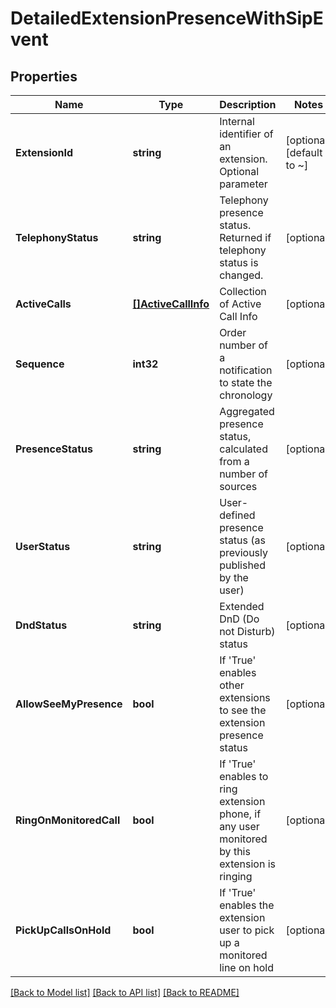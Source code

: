 # DetailedExtensionPresenceWithSipEvent

## Properties
Name | Type | Description | Notes
------------ | ------------- | ------------- | -------------
**ExtensionId** | **string** | Internal identifier of an extension. Optional parameter | [optional] [default to ~]
**TelephonyStatus** | **string** | Telephony presence status. Returned if telephony status is changed. | [optional] 
**ActiveCalls** | [**[]ActiveCallInfo**](ActiveCallInfo.md) | Collection of Active Call Info | [optional] 
**Sequence** | **int32** | Order number of a notification to state the chronology | [optional] 
**PresenceStatus** | **string** | Aggregated presence status, calculated from a number of sources | [optional] 
**UserStatus** | **string** | User-defined presence status (as previously published by the user) | [optional] 
**DndStatus** | **string** | Extended DnD (Do not Disturb) status | [optional] 
**AllowSeeMyPresence** | **bool** | If &#39;True&#39; enables other extensions to see the extension presence status | [optional] 
**RingOnMonitoredCall** | **bool** | If &#39;True&#39; enables to ring extension phone, if any user monitored by this extension is ringing | [optional] 
**PickUpCallsOnHold** | **bool** | If &#39;True&#39; enables the extension user to pick up a monitored line on hold | [optional] 

[[Back to Model list]](../README.md#documentation-for-models) [[Back to API list]](../README.md#documentation-for-api-endpoints) [[Back to README]](../README.md)


